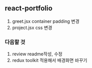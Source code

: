 ## react-portfolio

1. greet.jsx container padding 변경
2. project.jsx css 변경

### 다음할 것

1. review readme작성, 수정
2. redux toolkit 적용해서 배경화면 바꾸기
